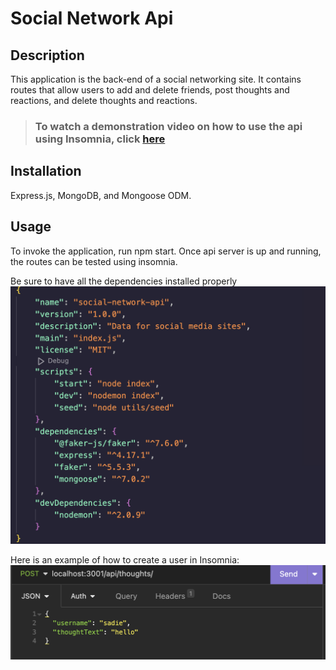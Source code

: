 # Social Network Api

## **Description**

This application is the back-end of a social networking site. It contains routes that allow users to add and delete friends, post thoughts and reactions, and delete thoughts and reactions.

>### To watch a demonstration video on how to use the api using Insomnia, click [here]()

## **Installation**

Express.js, MongoDB, and Mongoose ODM.

## **Usage**

To invoke the application, run npm start. Once api server is up and running, the routes can be tested using insomnia. 

Be sure to have all the dependencies installed properly ![json package](./images/package-img.png)

Here is an example of how to create a user in Insomnia: ![insomnia](./images/insomnia-img.png)
